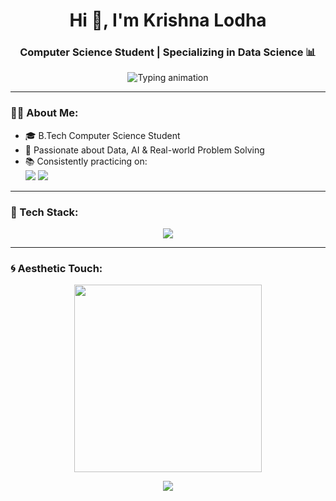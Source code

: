 <h1 align="center">Hi 👋, I'm Krishna Lodha</h1>
<h3 align="center">Computer Science Student | Specializing in Data Science 📊</h3>

<p align="center">
  <img src="https://readme-typing-svg.herokuapp.com?font=Fira+Code&size=24&pause=1000&color=F97316&center=true&vCenter=true&width=500&lines=Data+Science+Enthusiast+%F0%9F%93%8A;Love+Solving+DSA+Problems+%F0%9F%A4%96;Exploring+AI+%E2%9C%8C%EF%B8%8F;Python%2C+ML+%26+More+%F0%9F%94%A5" alt="Typing animation" />
</p>

---

### 👨‍💻 About Me:
- 🎓 B.Tech Computer Science Student  
- 📍 Passionate about Data, AI & Real-world Problem Solving  
- 📚 Consistently practicing on:  
  <a href="[https://leetcode.com/YOUR_LEETCODE_ID](https://leetcode.com/u/KrishnaLodha/)"><img src="https://img.shields.io/badge/LeetCode-FFA116?style=for-the-badge&logo=leetcode&logoColor=black" /></a>
  <a href="[https://www.hackerrank.com/YOUR_HACKERRANK_ID](https://www.hackerrank.com/profile/krishna067890)"><img src="https://img.shields.io/badge/HackerRank-2EC866?style=for-the-badge&logo=hackerrank&logoColor=white" /></a>

---

### 🔧 Tech Stack:
<p align="center">
  <img src="https://skillicons.dev/icons?i=python,java,mysql,git,github,linux,html,css,js" />
</p>

---

### 🌀 Aesthetic Touch:
<p align="center">
  <img src="https://media.giphy.com/media/qgQUggAC3Pfv687qPC/giphy.gif" width="300" />
</p>

<p align="center">
  <img src="https://capsule-render.vercel.app/api?type=waving&color=gradient&height=100&section=footer"/>
</p>
